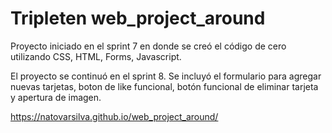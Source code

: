# Tripleten web_project_around

Proyecto iniciado en el sprint 7 en donde se creó el código de cero utilizando CSS, HTML, Forms, Javascript.

El proyecto se continuó en el sprint 8. Se incluyó el formulario para agregar nuevas tarjetas, boton de like funcional, botón funcional de eliminar tarjeta y apertura de imagen.

https://natovarsilva.github.io/web_project_around/
